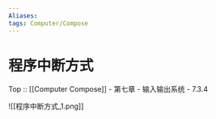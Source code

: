 ```yaml
---
Aliases: 
tags: Computer/Compose 
---
```

# 程序中断方式

Top :: [[Computer Compose]] - 第七章 - 输入输出系统 - 7.3.4

![[程序中断方式_1.png]]
  